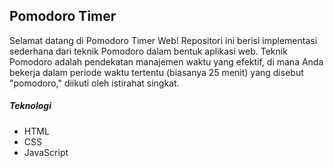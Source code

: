 ## Pomodoro Timer

Selamat datang di Pomodoro Timer Web! Repositori ini berisi implementasi sederhana dari teknik Pomodoro dalam bentuk aplikasi web. Teknik Pomodoro adalah pendekatan manajemen waktu yang efektif, di mana Anda bekerja dalam periode waktu tertentu (biasanya 25 menit) yang disebut "pomodoro," diikuti oleh istirahat singkat.

##### Teknologi

- HTML
- CSS
- JavaScript
